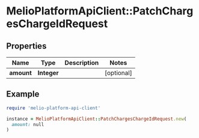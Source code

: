 # MelioPlatformApiClient::PatchChargesChargeIdRequest

## Properties

| Name | Type | Description | Notes |
| ---- | ---- | ----------- | ----- |
| **amount** | **Integer** |  | [optional] |

## Example

```ruby
require 'melio-platform-api-client'

instance = MelioPlatformApiClient::PatchChargesChargeIdRequest.new(
  amount: null
)
```

